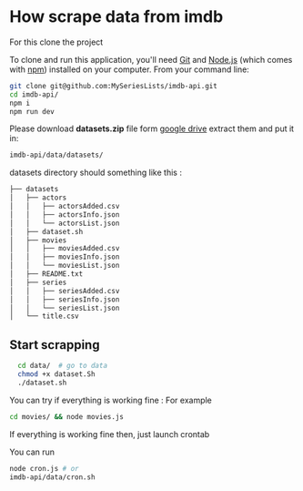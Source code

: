 # How scrape data from imdb

For this clone the project 

To clone and run this application, you'll need [Git](https://git-scm.com) and [Node.js](https://nodejs.org/en/download/) (which comes with [npm](http://npmjs.com)) installed on your computer. From your command line:

```sh
git clone git@github.com:MySeriesLists/imdb-api.git
cd imdb-api/
npm i 
npm run dev
```



Please download **datasets.zip**  file form [google drive](https://drive.google.com/drive/folders/1rL6Q7tMa0aXzJXvP9OeDWNEG4Fz7yCFc?usp=share_link) extract them and put it in: 
```bash
imdb-api/data/datasets/
```

datasets directory should something like this : 
```bash 
├── datasets
│   ├── actors
│   │   ├── actorsAdded.csv
│   │   ├── actorsInfo.json
│   │   └── actorsList.json
│   ├── dataset.sh
│   ├── movies
│   │   ├── moviesAdded.csv
│   │   ├── moviesInfo.json
│   │   └── moviesList.json
│   ├── README.txt
│   ├── series
│   │   ├── seriesAdded.csv
│   │   ├── seriesInfo.json
│   │   └── seriesList.json
│   └── title.csv
```
## Start scrapping 

```bash
  cd data/  # go to data
  chmod +x dataset.Sh
  ./dataset.sh
```

You can try if everything is working fine : 
For example 
```bash
cd movies/ && node movies.js
```

If everything is working fine then, just launch crontab


You can run 
```sh
node cron.js # or  
imdb-api/data/cron.sh
```

